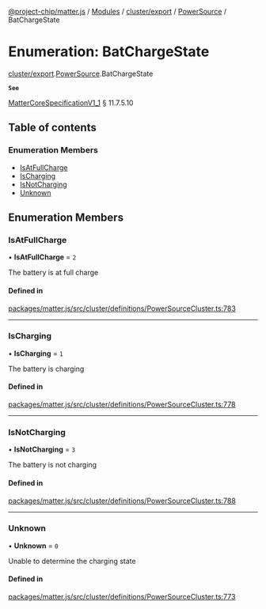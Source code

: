 [@project-chip/matter.js](../README.md) / [Modules](../modules.md) / [cluster/export](../modules/cluster_export.md) / [PowerSource](../modules/cluster_export.PowerSource.md) / BatChargeState

# Enumeration: BatChargeState

[cluster/export](../modules/cluster_export.md).[PowerSource](../modules/cluster_export.PowerSource.md).BatChargeState

**`See`**

[MatterCoreSpecificationV1_1](../interfaces/spec_export.MatterCoreSpecificationV1_1.md) § 11.7.5.10

## Table of contents

### Enumeration Members

- [IsAtFullCharge](cluster_export.PowerSource.BatChargeState.md#isatfullcharge)
- [IsCharging](cluster_export.PowerSource.BatChargeState.md#ischarging)
- [IsNotCharging](cluster_export.PowerSource.BatChargeState.md#isnotcharging)
- [Unknown](cluster_export.PowerSource.BatChargeState.md#unknown)

## Enumeration Members

### IsAtFullCharge

• **IsAtFullCharge** = ``2``

The battery is at full charge

#### Defined in

[packages/matter.js/src/cluster/definitions/PowerSourceCluster.ts:783](https://github.com/project-chip/matter.js/blob/dfd1dc35/packages/matter.js/src/cluster/definitions/PowerSourceCluster.ts#L783)

___

### IsCharging

• **IsCharging** = ``1``

The battery is charging

#### Defined in

[packages/matter.js/src/cluster/definitions/PowerSourceCluster.ts:778](https://github.com/project-chip/matter.js/blob/dfd1dc35/packages/matter.js/src/cluster/definitions/PowerSourceCluster.ts#L778)

___

### IsNotCharging

• **IsNotCharging** = ``3``

The battery is not charging

#### Defined in

[packages/matter.js/src/cluster/definitions/PowerSourceCluster.ts:788](https://github.com/project-chip/matter.js/blob/dfd1dc35/packages/matter.js/src/cluster/definitions/PowerSourceCluster.ts#L788)

___

### Unknown

• **Unknown** = ``0``

Unable to determine the charging state

#### Defined in

[packages/matter.js/src/cluster/definitions/PowerSourceCluster.ts:773](https://github.com/project-chip/matter.js/blob/dfd1dc35/packages/matter.js/src/cluster/definitions/PowerSourceCluster.ts#L773)
